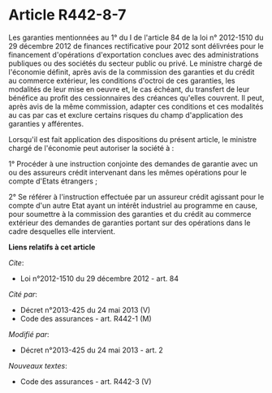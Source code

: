 # Article R442-8-7

Les garanties mentionnées au 1° du I de l'article 84 de la loi n° 2012-1510 du 29 décembre 2012 de finances rectificative
pour 2012 sont délivrées pour le financement d'opérations d'exportation conclues avec des administrations publiques ou des
sociétés du secteur public ou privé. Le ministre chargé de l'économie définit, après avis de la commission des garanties et
du crédit au commerce extérieur, les conditions d'octroi de ces garanties, les modalités de leur mise en oeuvre et, le cas
échéant, du transfert de leur bénéfice au profit des cessionnaires des créances qu'elles couvrent. Il peut, après avis de la
même commission, adapter ces conditions et ces modalités au cas par cas et exclure certains risques du champ d'application
des garanties y afférentes.

Lorsqu'il est fait application des dispositions du présent article, le ministre chargé de l'économie peut autoriser la
société à : 

1° Procéder à une instruction conjointe des demandes de garantie avec un ou des assureurs crédit intervenant dans les mêmes
opérations pour le compte d'Etats étrangers ; 

2° Se référer à l'instruction effectuée par un assureur crédit agissant pour le compte d'un autre Etat ayant un intérêt
industriel au programme en cause, pour soumettre à la commission des garanties et du crédit au commerce extérieur des
demandes de garanties portant sur des opérations dans le cadre desquelles elle intervient.

**Liens relatifs à cet article**

_Cite_:

  - Loi n°2012-1510 du 29 décembre 2012 - art. 84

_Cité par_:

  - Décret n°2013-425 du 24 mai 2013 (V)
  - Code des assurances - art. R442-1 (M)

_Modifié par_:

  - Décret n°2013-425 du 24 mai 2013 - art. 2

_Nouveaux textes_:

  - Code des assurances - art. R442-3 (V)
